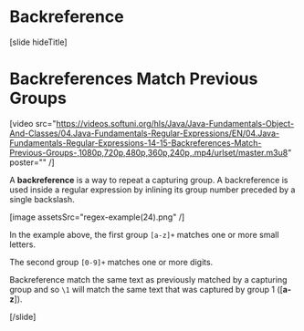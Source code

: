 # Backreference

[slide hideTitle]
# Backreferences Match Previous Groups

[video src="https://videos.softuni.org/hls/Java/Java-Fundamentals-Object-And-Classes/04.Java-Fundamentals-Regular-Expressions/EN/04.Java-Fundamentals-Regular-Expressions-14-15-Backreferences-Match-Previous-Groups-,1080p,720p,480p,360p,240p,.mp4/urlset/master.m3u8" poster="" /]

A **backreference** is a way to repeat a capturing group. A backreference is used inside a regular expression by inlining its group number preceded by a single backslash.

[image assetsSrc="regex-example(24).png" /]

In the example above, the first group `[a-z]+` matches one or more small letters. 

The second group `[0-9]+` matches one or more digits.

Backreference match the same text as previously matched by a capturing group and so `\1` will match the same text that was captured by group 1 (\[**a-z**\]).

[/slide]
